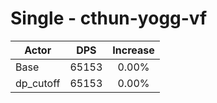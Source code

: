 # Single - cthun-yogg-vf
| Actor | DPS | Increase |
|---|:---:|:---:|
|Base|65153|0.00%|
|dp_cutoff|65153|0.00%|
